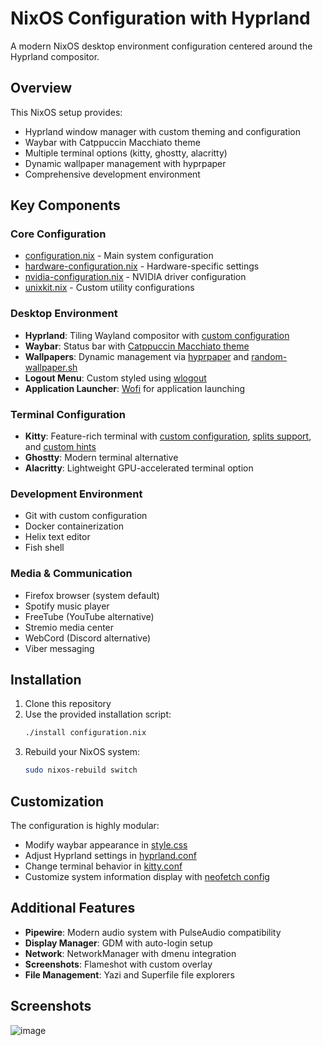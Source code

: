 # NixOS Configuration with Hyprland

A modern NixOS desktop environment configuration centered around the Hyprland compositor.

## Overview

This NixOS setup provides:
- Hyprland window manager with custom theming and configuration
- Waybar with Catppuccin Macchiato theme
- Multiple terminal options (kitty, ghostty, alacritty)
- Dynamic wallpaper management with hyprpaper
- Comprehensive development environment

## Key Components

### Core Configuration
- [configuration.nix](configuration.nix) - Main system configuration
- [hardware-configuration.nix](hardware-configuration.nix) - Hardware-specific settings
- [nvidia-configuration.nix](nvidia-configuration.nix) - NVIDIA driver configuration
- [unixkit.nix](unixkit.nix) - Custom utility configurations

### Desktop Environment
- **Hyprland**: Tiling Wayland compositor with [custom configuration](extConfig/hyprland/hyprland.conf)
- **Waybar**: Status bar with [Catppuccin Macchiato theme](extConfig/waybar/macchiato.css)
- **Wallpapers**: Dynamic management via [hyprpaper](extConfig/hyprland/hyprpaper.conf) and [random-wallpaper.sh](extConfig/hyprland/random-wallpaper.sh)
- **Logout Menu**: Custom styled using [wlogout](extConfig/wlogout/style.css)
- **Application Launcher**: [Wofi](extConfig/wofi) for application launching

### Terminal Configuration
- **Kitty**: Feature-rich terminal with [custom configuration](extConfig/kitty/kitty.conf), [splits support](extConfig/kitty/splits.conf), and [custom hints](extConfig/kitty/custom-hints.conf)
- **Ghostty**: Modern terminal alternative
- **Alacritty**: Lightweight GPU-accelerated terminal option

### Development Environment
- Git with custom configuration
- Docker containerization
- Helix text editor
- Fish shell

### Media & Communication
- Firefox browser (system default)
- Spotify music player
- FreeTube (YouTube alternative)
- Stremio media center
- WebCord (Discord alternative)
- Viber messaging

## Installation

1. Clone this repository
2. Use the provided installation script:
   ```bash
   ./install configuration.nix
   ```
3. Rebuild your NixOS system:
   ```bash
   sudo nixos-rebuild switch
   ```

## Customization

The configuration is highly modular:
- Modify waybar appearance in [style.css](extConfig/waybar/style.css)
- Adjust Hyprland settings in [hyprland.conf](extConfig/hyprland/hyprland.conf)
- Change terminal behavior in [kitty.conf](extConfig/kitty/kitty.conf)
- Customize system information display with [neofetch config](extConfig/neofetch/config.conf)

## Additional Features

- **Pipewire**: Modern audio system with PulseAudio compatibility
- **Display Manager**: GDM with auto-login setup
- **Network**: NetworkManager with dmenu integration
- **Screenshots**: Flameshot with custom overlay
- **File Management**: Yazi and Superfile file explorers

## Screenshots
![image](https://github.com/user-attachments/assets/49d490d7-0cd4-4823-a911-9ca77b2f0ce0)
